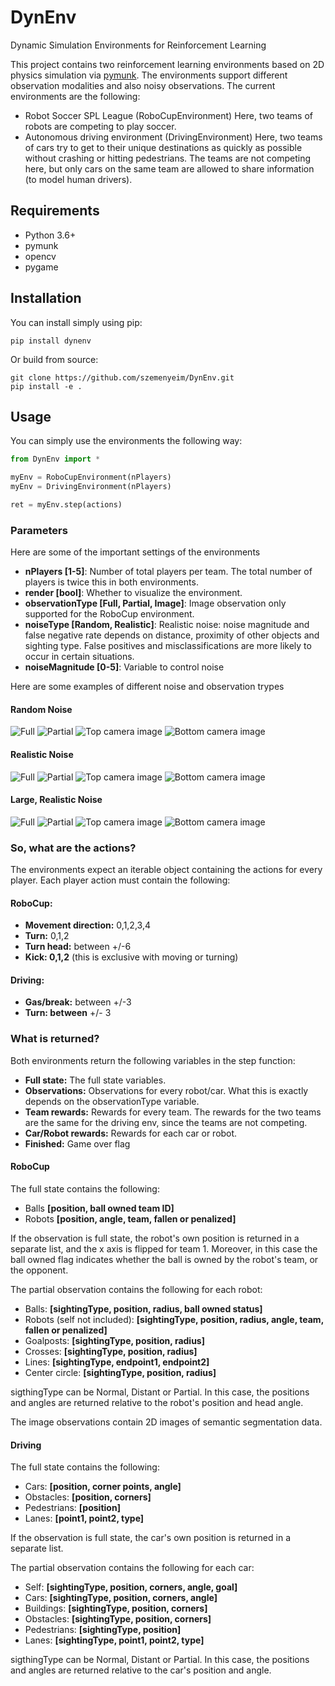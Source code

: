 # DynEnv
Dynamic Simulation Environments for Reinforcement Learning

This project contains two reinforcement learning environments based on 2D physics simulation via [pymunk](https://www.pymunk.org). The environments support different observation modalities and also noisy observations. The current environments are the following:

- Robot Soccer SPL League (RoboCupEnvironment) Here, two teams of robots are competing to play soccer.
- Autonomous driving environment (DrivingEnvironment) Here, two teams of cars try to get to their unique destinations as quickly as possible without crashing or hitting pedestrians. The teams are not competing here, but only cars on the same team are allowed to share information (to model human drivers).

## Requirements

- Python 3.6+
- pymunk
- opencv
- pygame

## Installation

You can install simply using pip:

`pip install dynenv`

Or build from source:

```
git clone https://github.com/szemenyeim/DynEnv.git
pip install -e .
```

## Usage

You can simply use the environments the following way:

```python
from DynEnv import *

myEnv = RoboCupEnvironment(nPlayers)
myEnv = DrivingEnvironment(nPlayers)

ret = myEnv.step(actions)
```

### Parameters

Here are some of the important settings of the environments

- **nPlayers [1-5]**: Number of total players per team. The total number of players is twice this in both environments.
- **render [bool]**: Whether to visualize the environment.
- **observationType [Full, Partial, Image]**: Image observation only supported for the RoboCup environment.
- **noiseType [Random, Realistic]**: Realistic noise: noise magnitude and false negative rate depends on distance, proximity of other objects and sighting type. False positives and misclassifications are more likely to occur in certain situations.
- **noiseMagnitude [0-5]**: Variable to control noise

Here are some examples of different noise and observation trypes

#### Random Noise

![Full](https://raw.githubusercontent.com/szemenyeim/DynEnv/master/randNoise/game.gif)
![Partial](https://raw.githubusercontent.com/szemenyeim/DynEnv/master/randNoise/obs.gif)
![Top camera image](https://raw.githubusercontent.com/szemenyeim/DynEnv/master/randNoise/top.gif)
![Bottom camera image](https://raw.githubusercontent.com/szemenyeim/DynEnv/master/randNoise/bottom.gif)

#### Realistic Noise

![Full](https://raw.githubusercontent.com/szemenyeim/DynEnv/master/realNoise/game.gif)
![Partial](https://raw.githubusercontent.com/szemenyeim/DynEnv/master/realNoise/obs.gif)
![Top camera image](https://raw.githubusercontent.com/szemenyeim/DynEnv/master/realNoise/top.gif)
![Bottom camera image](https://raw.githubusercontent.com/szemenyeim/DynEnv/master/realNoise/bottom.gif)

#### Large, Realistic Noise

![Full](https://raw.githubusercontent.com/szemenyeim/DynEnv/master/bigNoise/game.gif)
![Partial](https://raw.githubusercontent.com/szemenyeim/DynEnv/master/bigNoise/obs.gif)
![Top camera image](https://raw.githubusercontent.com/szemenyeim/DynEnv/master/bigNoise/top.gif)
![Bottom camera image](https://raw.githubusercontent.com/szemenyeim/DynEnv/master/bigNoise/bottom.gif)

### So, what are the actions?

The environments expect an iterable object containing the actions for every player. Each player action must contain the following:

#### RoboCup:
- **Movement direction:** 0,1,2,3,4
- **Turn:** 0,1,2
- **Turn head:** between +/-6
- **Kick: 0,1,2** (this is exclusive with moving or turning)

#### Driving:
- **Gas/break:** between +/-3
- **Turn: between** +/- 3

### What is returned?

Both environments return the following variables in the step function:

- **Full state:** The full state variables.
- **Observations:** Observations for every robot/car. What this is exactly depends on the observationType variable.
- **Team rewards:** Rewards for every team. The rewards for the two teams are the same for the driving env, since the teams are not competing.
- **Car/Robot rewards:** Rewards for each car or robot.
- **Finished:** Game over flag

#### RoboCup

The full state contains the following:

- Balls **[position, ball owned team ID]**
- Robots **[position, angle, team, fallen or penalized]**

If the observation is full state, the robot's own position is returned in a separate list, and the x axis is flipped for team 1. Moreover, in this case the ball owned flag indicates whether the ball is owned by the robot's team, or the opponent.

The partial observation contains the following for each robot:

- Balls: **[sightingType, position, radius, ball owned status]**
- Robots (self not included): **[sightingType, position, radius, angle, team, fallen or penalized]**
- Goalposts: **[sightingType, position, radius]**
- Crosses: **[sightingType, position, radius]**
- Lines: **[sightingType, endpoint1, endpoint2]**
- Center circle: **[sightingType, position, radius]**

sigthingType can be Normal, Distant or Partial. In this case, the positions and angles are returned relative to the robot's position and head angle.

The image observations contain 2D images of semantic segmentation data.

#### Driving

The full state contains the following:

- Cars: **[position, corner points, angle]**
- Obstacles: **[position, corners]**
- Pedestrians: **[position]**
- Lanes: **[point1, point2, type]**

If the observation is full state, the car's own position is returned in a separate list.

The partial observation contains the following for each car:

- Self: **[sightingType, position, corners, angle, goal]**
- Cars: **[sightingType, position, corners, angle]**
- Buildings: **[sightingType, position, corners]**
- Obstacles: **[sightingType, position, corners]**
- Pedestrians: **[sightingType, position]**
- Lanes: **[sightingType, point1, point2, type]**

sigthingType can be Normal, Distant or Partial. In this case, the positions and angles are returned relative to the car's position and angle.
